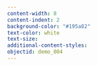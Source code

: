 ```yaml
---
content-width: 8
content-indent: 2
background-color: "#195a82"
text-color: white
text-size:
additional-content-styles:
objectid: demo_004
---
```



